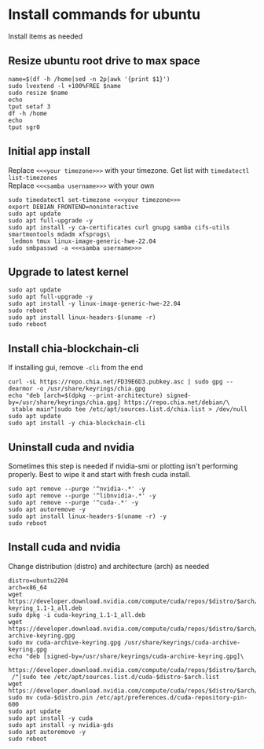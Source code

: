 # Install commands for ubuntu  
Install items as needed  

## Resize ubuntu root drive to max space  
```
name=$(df -h /home|sed -n 2p|awk '{print $1}')
sudo lvextend -l +100%FREE $name
sudo resize $name
echo
tput setaf 3
df -h /home
echo
tput sgr0
```  

## Initial app install  
Replace `<<<your timezone>>>` with your timezone. Get list with `timedatectl list-timezones`  
Replace `<<<samba username>>>` with your own  
```
sudo timedatectl set-timezone <<<your timezone>>>
export DEBIAN_FRONTEND=noninteractive
sudo apt update
sudo apt full-upgrade -y
sudo apt install -y ca-certificates curl gnupg samba cifs-utils smartmontools mdadm xfsprogs\
 ledmon tmux linux-image-generic-hwe-22.04
sudo smbpasswd -a <<<samba username>>>
```

## Upgrade to latest kernel
```
sudo apt update
sudo apt full-upgrade -y
sudo apt install -y linux-image-generic-hwe-22.04
sudo reboot
sudo apt install linux-headers-$(uname -r)
sudo reboot
```

## Install chia-blockchain-cli  
If installing gui, remove `-cli` from the end  
```
curl -sL https://repo.chia.net/FD39E6D3.pubkey.asc | sudo gpg --dearmor -o /usr/share/keyrings/chia.gpg
echo "deb [arch=$(dpkg --print-architecture) signed-by=/usr/share/keyrings/chia.gpg] https://repo.chia.net/debian/\
 stable main"|sudo tee /etc/apt/sources.list.d/chia.list > /dev/null
sudo apt update
sudo apt install -y chia-blockchain-cli
```  

## Uninstall cuda and nvidia  
Sometimes this step is needed if nvidia-smi or plotting isn't performing properly. Best to wipe it and start with fresh cuda install.  
```
sudo apt remove --purge '^nvidia-.*' -y
sudo apt remove --purge '^libnvidia-.*' -y
sudo apt remove --purge '^cuda-.*' -y
sudo apt autoremove -y
sudo apt install linux-headers-$(uname -r) -y
sudo reboot
```  

## Install cuda and nvidia  
Change distribution (distro) and architecture (arch) as needed  
```
distro=ubuntu2204
arch=x86_64
wget https://developer.download.nvidia.com/compute/cuda/repos/$distro/$arch/cuda-keyring_1.1-1_all.deb
sudo dpkg -i cuda-keyring_1.1-1_all.deb
wget https://developer.download.nvidia.com/compute/cuda/repos/$distro/$arch/cuda-archive-keyring.gpg
sudo mv cuda-archive-keyring.gpg /usr/share/keyrings/cuda-archive-keyring.gpg
echo "deb [signed-by=/usr/share/keyrings/cuda-archive-keyring.gpg]\
 https://developer.download.nvidia.com/compute/cuda/repos/$distro/$arch/\
 /"|sudo tee /etc/apt/sources.list.d/cuda-$distro-$arch.list
wget https://developer.download.nvidia.com/compute/cuda/repos/$distro/$arch/cuda-$distro.pin
sudo mv cuda-$distro.pin /etc/apt/preferences.d/cuda-repository-pin-600
sudo apt update
sudo apt install -y cuda
sudo apt install -y nvidia-gds
sudo apt autoremove -y
sudo reboot
```  

